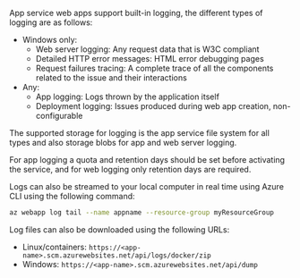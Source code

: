App service web apps support built-in logging, the different types of logging are as follows:
* Windows only:
	* Web server logging: Any request data that is W3C compliant
	* Detailed HTTP error messages: HTML error debugging pages
	* Request failures tracing: A complete trace of all the components related to the issue and their interactions
* Any:
	* App logging: Logs thrown by the application itself
	* Deployment logging: Issues produced during web app creation, non-configurable

The supported storage for logging is the app service file system for all types and also storage blobs for app and web server logging.

For app logging a quota and retention days should be set before activating the service, and for web logging only retention days are required.

Logs can also be streamed to your local computer in real time using Azure CLI using the following command:
```bash
az webapp log tail --name appname --resource-group myResourceGroup
```

Log files can also be downloaded using the following URLs:
* Linux/containers: `https://<app-name>.scm.azurewebsites.net/api/logs/docker/zip`
* Windows: `https://<app-name>.scm.azurewebsites.net/api/dump`
